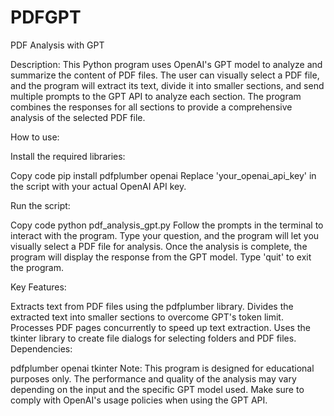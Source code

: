 # PDFGPT
PDF Analysis with GPT

Description: This Python program uses OpenAI's GPT model to analyze and summarize the content of PDF files. The user can visually select a PDF file, and the program will extract its text, divide it into smaller sections, and send multiple prompts to the GPT API to analyze each section. The program combines the responses for all sections to provide a comprehensive analysis of the selected PDF file.

How to use:

Install the required libraries:

Copy code
pip install pdfplumber openai
Replace 'your_openai_api_key' in the script with your actual OpenAI API key.

Run the script:

Copy code
python pdf_analysis_gpt.py
Follow the prompts in the terminal to interact with the program. Type your question, and the program will let you visually select a PDF file for analysis. Once the analysis is complete, the program will display the response from the GPT model. Type 'quit' to exit the program.

Key Features:

Extracts text from PDF files using the pdfplumber library.
Divides the extracted text into smaller sections to overcome GPT's token limit.
Processes PDF pages concurrently to speed up text extraction.
Uses the tkinter library to create file dialogs for selecting folders and PDF files.
Dependencies:

pdfplumber
openai
tkinter
Note: This program is designed for educational purposes only. The performance and quality of the analysis may vary depending on the input and the specific GPT model used. Make sure to comply with OpenAI's usage policies when using the GPT API.
